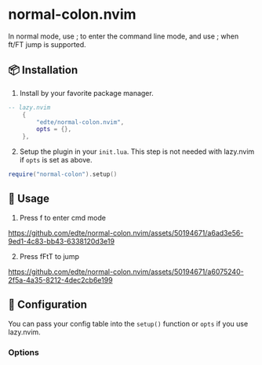 # normal-colon.nvim
In normal mode, use ; to enter the command line mode, and use ; when ft/FT jump is supported.


## 📦 Installation

1. Install by your favorite package manager.

```lua
-- lazy.nvim
	{
		"edte/normal-colon.nvim",
		opts = {},
	},
```

2. Setup the plugin in your `init.lua`. This step is not needed with lazy.nvim if `opts` is set as above.

```lua
require("normal-colon").setup()
```

## 🚀 Usage

1. Press f to enter cmd mode

https://github.com/edte/normal-colon.nvim/assets/50194671/a6ad3e56-9ed1-4c83-bb43-6338120d3e19

2. Press fFtT to jump

https://github.com/edte/normal-colon.nvim/assets/50194671/a6075240-2f5a-4a35-8212-4dec2cb6e199





## 🔧 Configuration

You can pass your config table into the `setup()` function or `opts` if you use lazy.nvim.

### Options


